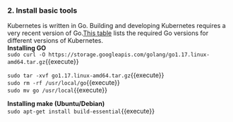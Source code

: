 ### 2. Install basic tools

Kubernetes is written in Go. Building and developing Kubernetes requires a very recent version of Go.[This table](https://github.com/kubernetes/community/blob/master/contributors/devel/development.md#go) lists the required Go versions for different versions of Kubernetes. <br /> 
**Installing GO**<br /> 
`sudo curl -O https://storage.googleapis.com/golang/go1.17.linux-amd64.tar.gz`{{execute}} <br /> 

`sudo tar -xvf go1.17.linux-amd64.tar.gz`{{execute}} <br /> 
`sudo rm -rf /usr/local/go`{{execute}}<br /> 
`sudo mv go /usr/local`{{execute}}<br /> 

**Installing make (Ubuntu/Debian)** <br /> 
`sudo apt-get install build-essential`{{execute}}